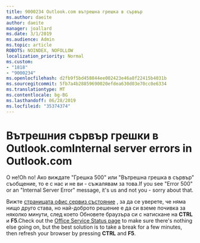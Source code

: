 ```yaml
---
title: 9000234 Outlook.com вътрешна грешка в сървър
ms.author: daeite
author: daeite
manager: joallard
ms.date: 3/1/2019
ms.audience: Admin
ms.topic: article
ROBOTS: NOINDEX, NOFOLLOW
localization_priority: Normal
ms.custom:
- "1818"
- "9000234"
ms.openlocfilehash: d2fb9f5bd458844ee002423e46a8f22415b4031b
ms.sourcegitcommit: 5fb7a4b28859690020efdea630d03e70cc0e6334
ms.translationtype: MT
ms.contentlocale: bg-BG
ms.lasthandoff: 06/28/2019
ms.locfileid: "35374374"
---
```

# <a name="internal-server-errors-in-outlookcom"></a><span data-ttu-id="15a90-102">Вътрешния сървър грешки в Outlook.com</span><span class="sxs-lookup"><span data-stu-id="15a90-102">Internal server errors in Outlook.com</span></span>

<span data-ttu-id="15a90-103">О не!</span><span class="sxs-lookup"><span data-stu-id="15a90-103">Oh no!</span></span> <span data-ttu-id="15a90-104">Ако виждате "Грешка 500" или "Вътрешна грешка в сървър" съобщение, то е с нас и не ви - съжалявам за това.</span><span class="sxs-lookup"><span data-stu-id="15a90-104">If you see "Error 500" or an "Internal Server Error" message, it's us and not you - sorry about that.</span></span>

<span data-ttu-id="15a90-105">Вижте [страницата офис сервиз състояние](https://portal.office.com/servicestatus) , за да се уверете, че няма нищо друго става, но най-доброто решение е да си вземе почивка за няколко минути, след което Обновете браузъра си с натискане на **CTRL** и **F5**.</span><span class="sxs-lookup"><span data-stu-id="15a90-105">Check out the [Office Service Status page](https://portal.office.com/servicestatus) to make sure there's nothing else going on, but the best solution is to take a break for a few minutes, then refresh your browser by pressing **CTRL** and **F5**.</span></span>